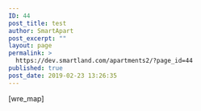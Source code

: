 ```yaml
---
ID: 44
post_title: test
author: SmartApart
post_excerpt: ""
layout: page
permalink: >
  https://dev.smartland.com/apartments2/?page_id=44
published: true
post_date: 2019-02-23 13:26:35
---
```

<!-- wp:html -->
[wre_map]
<!-- /wp:html -->

<!-- wp:paragraph -->
<p></p>
<!-- /wp:paragraph -->